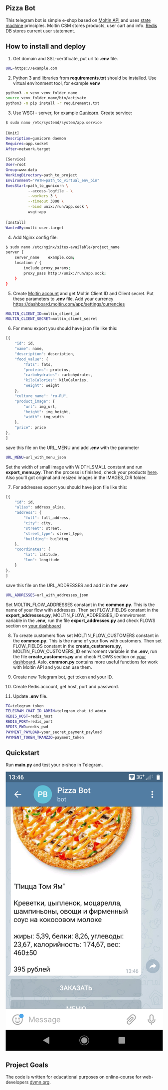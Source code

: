 ## Pizza Bot

This telegram bot is simple e-shop based on [Moltin API](https://moltin.com) and uses [state machine](https://en.wikipedia.org/wiki/Finite-state_machine) principles. Moltin CSM stores products, user cart and info. [Redis](https://redislabs.com/) DB stores current user statement.


## How to install and deploy

1. Get domain and SSL-certificate, put url to **.env** file.

```bash
URL=https://example.com
```

2. Python 3 and libraries from **requirements.txt** should be installed. Use virtual environment tool, for example **venv**

```bash
python3 -m venv venv_folder_name
source venv_folder_name/bin/activate
python3 -m pip install -r requirements.txt
```

3. Use WSGI - server, for example [Gunicorn](https://gunicorn.org). Create service:

```bash
$ sudo nano /etc/systemd/system/app.service

[Unit]
Description=gunicorn daemon
Requires=app.socket
After=network.target

[Service]
User=root
Group=www-data
WorkingDirectory=path_to_project
Environment="PATH=path_to_virtual_env_bin"
ExecStart=path_to_gunicorn \
          --access-logfile - \
          --workers 3 \
          --timeout 3000 \
          --bind unix:/run/app.sock \
          wsgi:app

[Install]
WantedBy=multi-user.target

```

4. Add Nginx config file:

```bash
$ sudo nano /etc/nginx/sites-available/project_name
server {
    server_name    example.com;
    location / {
        include proxy_params;
        proxy_pass http://unix:/run/app.sock;
    }
}
```

5. Create [Moltin account](https://dashboard.moltin.com) and get Moltin Client ID and Client secret. Put these parameters to **.env** file. Add your currency https://dashboard.moltin.com/app/settings/currencies

```bash
MOLTIN_CLIENT_ID=moltin_client_id
MOLTIN_CLIENT_SECRET=moltin_client_secret
```


6. For menu export you should have json file like this:
```javascript
[{
	"id": id,
	"name": name,
	"description": description,
	"food_value": {
		"fats": fats,
		"proteins": proteins,
		"carbohydrates": carbohydrates,
		"kiloCalories": kiloCalories,
		"weight": weight
	},
	"culture_name": "ru-RU",
	"product_image": {
		"url": img_url,
		"height": img_height,
		"width": img_width
	},
	"price": price
},
]
```

save this file on the URL_MENU and add **.env** with the parameter
```bash
URL_MENU=url_with_menu_json
```
Set the width of small image with WIDTH_SMALL constant and run **export_menu.py**. Then the process is finished, check your products [here](https://dashboard.moltin.com/app/catalogue/products). Also you'll got original and resized images in the IMAGES_DIR folder.


7. For addresses export you should have json file like this:
```javascript
[{
	"id": id,
	"alias": address_alias,
	"address": {
		"full": full_address,
		"city": city,
		"street": street,
		"street_type": street_type,
		"building": building
	},
	"coordinates": {
		"lat": latitude,
		"lon": longitude
	}
},
]
```

save this file on the URL_ADDRESSES and add it in the **.env**
```bash
URL_ADDRESSES=url_with_addresses_json
```

Set MOLTIN_FLOW_ADDRESSES constant in the **common.py**. This is the name of your flow with addresses. Then set FLOW_FIELDS constant in the **export_addresses.py**, MOLTIN_FLOW_ADDRESSES_ID ennviroment variable in the **.env**, run the file **export_addresses.py** and check FLOWS section on [your dashboard](https://dashboard.moltin.com/)


8. To create customers flow set MOLTIN_FLOW_CUSTOMERS constant in the **common.py**. This is the name of your flow with customers. Then set FLOW_FIELDS constant in the **create_customers.py**, MOLTIN_FLOW_CUSTOMERS_ID ennviroment variable in the **.env**, run the file **create_customers.py** and check FLOWS section on [your dashboard](https://dashboard.moltin.com/). Aslo, **common.py** contains more useful functions for work with Moltin API and you can use them.


9. Create new Telegram bot, get token and your ID.

10. Create Redis account, get host, port and password.

11. Update **.env** file.

```bash
TG=telegram_token
TELEGRAM_CHAT_ID_ADMIN=telegram_chat_id_admin
REDIS_HOST=redis_host
REDIS_PORT=redis_port
REDIS_PWD=redis_pwd
PAYMENT_PAYLOAD=your_secret_payment_payload
PAYMENT_TOKEN_TRANZZO=payment_token
```


## Quickstart

Run **main.py** and test your e-shop in Telegram.

![pizza-shop screenshot](screenshots/pizza-shop.png)



## Project Goals

The code is written for educational purposes on online-course for
web-developers [dvmn.org](https://dvmn.org/).
